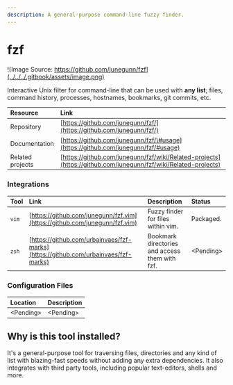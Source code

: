 ```yaml
---
description: A general-purpose command-line fuzzy finder.
---
```


# fzf

![Image Source: https://github.com/junegunn/fzf](../../../.gitbook/assets/image.png)

Interactive Unix filter for command-line that can be used with **any list**; files, command history, processes, hostnames, bookmarks, git commits, etc.

| Resource | Link |
| :--- | :--- |
| Repository | [https://github.com/junegunn/fzf/](https://github.com/junegunn/fzf/) |
| Documentation | [https://github.com/junegunn/fzf/\#usage](https://github.com/junegunn/fzf/#usage) |
| Related projects | [https://github.com/junegunn/fzf/wiki/Related-projects](https://github.com/junegunn/fzf/wiki/Related-projects) |

### Integrations

| Tool | Link | Description | Status |
| :--- | :--- | :--- | :--- |
| `vim` | [https://github.com/junegunn/fzf.vim](https://github.com/junegunn/fzf.vim) | Fuzzy finder for files within vim. | Packaged. |
| `zsh` | [https://github.com/urbainvaes/fzf-marks](https://github.com/urbainvaes/fzf-marks) | Bookmark directories and access them with fzf. | &lt;Pending&gt; |

### Configuration Files

| Location | Description |
| :--- | :--- |
| &lt;Pending&gt; | &lt;Pending&gt; |


## Why is this tool installed?

It's a general-purpose tool for traversing files, directories and any kind of list with blazing-fast speeds without adding any extra dependencies. It also integrates with third party tools, including popular text-editors, shells and more.

